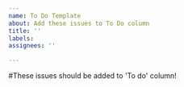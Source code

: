 ```yaml
---
name: To Do Template
about: Add these issues to To Do column
title: ''
labels: 
assignees: ''

---
```

<!---issue:todo--->

#These issues should be added to 'To do' column!